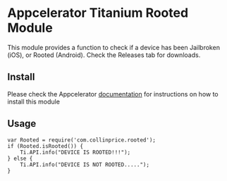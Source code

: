 # Appcelerator Titanium Rooted Module

This module provides a function to check if a device has been Jailbroken (iOS), or Rooted (Android). Check the Releases tab for downloads.

## Install

Please check the Appcelerator [documentation](http://docs.appcelerator.com/platform/latest/#!/guide/Using_a_Module) for instructions on how to install this module

## Usage

	var Rooted = require('com.collinprice.rooted');
	if (Rooted.isRooted()) {
		Ti.API.info("DEVICE IS ROOTED!!!");
	} else {
		Ti.API.info("DEVICE IS NOT ROOTED.....");
	}
